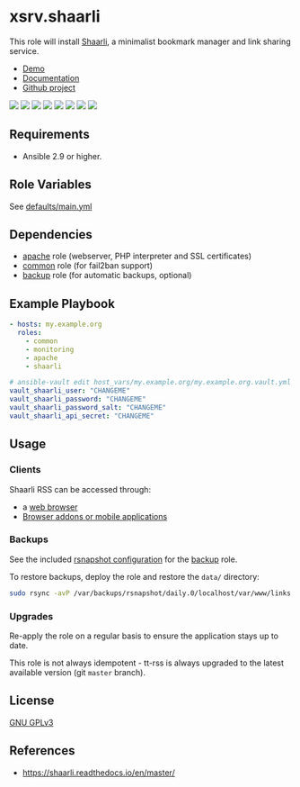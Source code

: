 # xsrv.shaarli

This role will install [Shaarli](https://shaarli.readthedocs.io/en/master/), a minimalist bookmark manager and link sharing service.


* [Demo](https://demo.shaarli.org/)
* [Documentation](https://shaarli.readthedocs.io/en/master/)
* [Github project](https://github.com/shaarli/shaarli)

[![](https://i.imgur.com/8wEBRSG.png)](https://i.imgur.com/WWPfSj0.png) [![](https://i.imgur.com/93PpLLs.png)](https://i.imgur.com/V09kAQt.png) [![](https://i.imgur.com/rrsjWYy.png)](https://i.imgur.com/TZzGHMs.png) [![](https://i.imgur.com/8iRzHfe.png)](https://i.imgur.com/sfJJ6NT.png) [![](https://i.imgur.com/GjZGvIh.png)](https://i.imgur.com/QsedIuJ.png) [![](https://i.imgur.com/TFZ9PEq.png)](https://i.imgur.com/KdtF8Ll.png) [![](https://i.imgur.com/uICDOle.png)](https://i.imgur.com/27wYsbC.png) [![](https://i.imgur.com/tVvD3gH.png)](https://i.imgur.com/zGF4d6L.jpg)


Requirements
------------

- Ansible 2.9 or higher.


Role Variables
--------------

See [defaults/main.yml](defaults/main.yml)


Dependencies
------------

- [apache](../apache/README.md) role (webserver, PHP interpreter and SSL certificates)
- [common](../common/README.md) role (for fail2ban support)
- [backup](../backup/README.md) role (for automatic backups, optional)


Example Playbook
----------------

```yaml
- hosts: my.example.org
  roles:
    - common
    - monitoring
    - apache
    - shaarli

# ansible-vault edit host_vars/my.example.org/my.example.org.vault.yml
vault_shaarli_user: "CHANGEME"
vault_shaarli_password: "CHANGEME"
vault_shaarli_password_salt: "CHANGEME"
vault_shaarli_api_secret: "CHANGEME"
```

Usage
-----

### Clients

Shaarli RSS can be accessed through:

- a [web browser](https://www.mozilla.org/firefox/)
- [Browser addons or mobile applications](https://shaarli.readthedocs.io/en/doc-rework-setup/Community-and-related-software/)

### Backups

See the included [rsnapshot configuration](templates/etc_rsnapshot.shaarli.conf.j2) for the [backup](../backup/) role.

To restore backups, deploy the role and restore the `data/` directory:

```bash
sudo rsync -avP /var/backups/rsnapshot/daily.0/localhost/var/www/links.CHANGEME.org/data /var/www/links.CHANGEME.org/
```


### Upgrades

Re-apply the role on a regular basis to ensure the application stays up to date.

This role is not always idempotent - tt-rss is always upgraded to the latest available version (git `master` branch).


License
-------

[GNU GPLv3](../../LICENSE)


References
-----------------

- https://shaarli.readthedocs.io/en/master/

